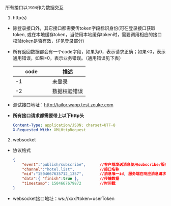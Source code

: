 <style>
    table th:first-of-type{
        width:100px;
    }
</style>
所有接口以`JSON`作为数据交互

1. http(s)
  * 除登录接口外，其它接口都需要传token字段标识身份(可在登录接口获取token, 或在本地缓存token，当使用本地缓存token时，需要调用相应的接口校验token是否有效，详见[登录](http/login.md)部分)
  * 所有返回数据都会有一个code字段，如果为0，表示请求正确；如果<0，表示通用错误，如果>0，表示业务错误。（通用错误见下表）

    <table>
        <thead><tr>
            <th style="width:100px">code</th>
            <th>描述</th>
        </tr></thead>
        <tbody>
            <tr>
                <td>-1</td>
                <td>未登录</td>
            </tr>
            <tr>
                <td>-2</td>
                <td>数据校验错误</td>
            </tr>
        <tbody>
    </table>
  * 测试接口地址：http://tailor.wapp.test.zouke.com
  * **所有接口请求都需要带上以下http头**
    
    ``` yaml
    Content-Type: application/JSON; charset=UTF-8
    X-Requested_With: XMLHttpRequest
    ```

2. websocket
  * 协议格式

    ``` json
    {
        "event":"publish/subscribe",      //客户端发送消息使用subscribe/服务端推送消息使用publish
        "channel":"hotel.list",           //接口名称
        "mid":"1504667635712_1357",       //消息唯一id, 服务端在响应消息请求时会把该mid回传
        "data":{ "finish":true },         //传输数据
        "timestamp": 1504667679872        //时间戳
    }
    ```
  * websocket接口地址：ws://xxx?token=userToken
